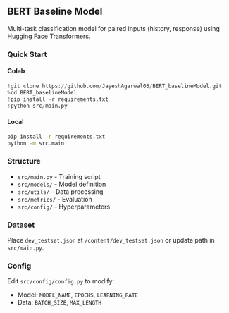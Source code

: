 ## BERT Baseline Model

Multi-task classification model for paired inputs (history, response) using Hugging Face Transformers.

### Quick Start

#### Colab
```python
!git clone https://github.com/JayeshAgarwal03/BERT_baselineModel.git
%cd BERT_baselineModel
!pip install -r requirements.txt
!python src/main.py
```

#### Local
```bash
pip install -r requirements.txt
python -m src.main
```

### Structure
- `src/main.py` - Training script
- `src/models/` - Model definition
- `src/utils/` - Data processing
- `src/metrics/` - Evaluation
- `src/config/` - Hyperparameters

### Dataset
Place `dev_testset.json` at `/content/dev_testset.json` or update path in `src/main.py`.

### Config
Edit `src/config/config.py` to modify:
- Model: `MODEL_NAME`, `EPOCHS`, `LEARNING_RATE`
- Data: `BATCH_SIZE`, `MAX_LENGTH`


